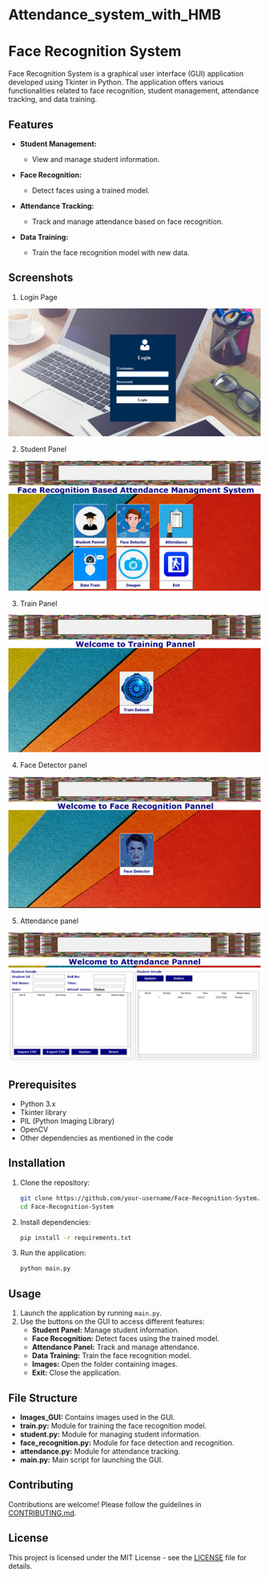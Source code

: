 # Attendance_system_with_HMB

# Face Recognition System

Face Recognition System is a graphical user interface (GUI) application developed using Tkinter in Python. The application offers various functionalities related to face recognition, student management, attendance tracking, and data training.

## Features

- **Student Management:**
  - View and manage student information.

- **Face Recognition:**
  - Detect faces using a trained model.

- **Attendance Tracking:**
  - Track and manage attendance based on face recognition.

- **Data Training:**
  - Train the face recognition model with new data.

## Screenshots

1. Login Page

![image](https://github.com/Taha533/Face-Recognition-based-Attendance-System/blob/main/Images_GUI/Login%20Page.PNG)

2. Student Panel

![image](https://github.com/Taha533/Face-Recognition-based-Attendance-System/blob/main/Images_GUI/main_page.PNG)

3. Train Panel

![image](https://github.com/Taha533/Face-Recognition-based-Attendance-System/blob/main/Images_GUI/train_pannel.PNG)

4. Face Detector panel

![image](https://github.com/Taha533/Face-Recognition-based-Attendance-System/blob/main/Images_GUI/face_detector.PNG)

5. Attendance panel

![image](https://github.com/Taha533/Face-Recognition-based-Attendance-System/blob/main/Images_GUI/attendance_pannel.PNG)


## Prerequisites

- Python 3.x
- Tkinter library
- PIL (Python Imaging Library)
- OpenCV
- Other dependencies as mentioned in the code

## Installation

1. Clone the repository:

    ```bash
    git clone https://github.com/your-username/Face-Recognition-System.git
    cd Face-Recognition-System
    ```

2. Install dependencies:

    ```bash
    pip install -r requirements.txt
    ```

3. Run the application:

    ```bash
    python main.py
    ```

## Usage

1. Launch the application by running `main.py`.
2. Use the buttons on the GUI to access different features:
   - **Student Panel:** Manage student information.
   - **Face Recognition:** Detect faces using the trained model.
   - **Attendance Panel:** Track and manage attendance.
   - **Data Training:** Train the face recognition model.
   - **Images:** Open the folder containing images.
   - **Exit:** Close the application.

## File Structure

- **Images_GUI:** Contains images used in the GUI.
- **train.py:** Module for training the face recognition model.
- **student.py:** Module for managing student information.
- **face_recognition.py:** Module for face detection and recognition.
- **attendance.py:** Module for attendance tracking.
- **main.py:** Main script for launching the GUI.

## Contributing

Contributions are welcome! Please follow the guidelines in [CONTRIBUTING.md](CONTRIBUTING.md).

## License

This project is licensed under the MIT License - see the [LICENSE](LICENSE) file for details.
